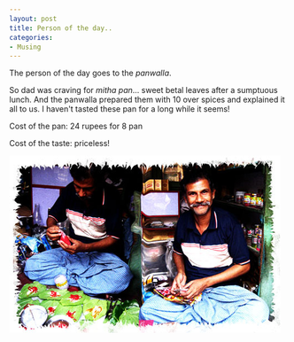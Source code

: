 ```yaml
---
layout: post
title: Person of the day..
categories:
- Musing
---
```


The person of the day goes to the _panwalla_.

So dad was craving for _mitha pan_... sweet betal leaves after a sumptuous lunch. And the panwalla prepared them with 10 over spices and explained it all to us. I haven't tasted these pan for a long while it seems!

Cost of the pan: 24 rupees for 8 pan

Cost of the taste: priceless!

![](/img/panwalla0987654678.jpg)
